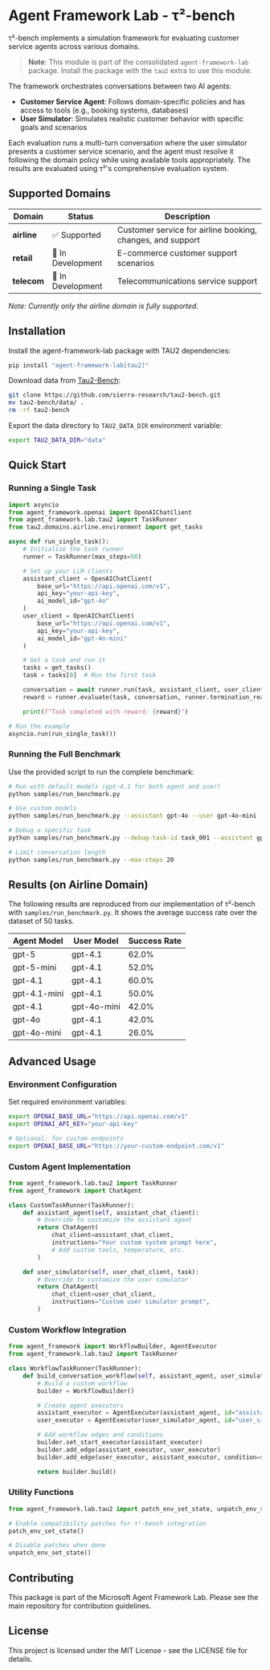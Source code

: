 # Agent Framework Lab - τ²-bench

τ²-bench implements a simulation framework for evaluating customer service agents across various domains.

> **Note**: This module is part of the consolidated `agent-framework-lab` package. Install the package with the `tau2` extra to use this module.

The framework orchestrates conversations between two AI agents:

- **Customer Service Agent**: Follows domain-specific policies and has access to tools (e.g., booking systems, databases)
- **User Simulator**: Simulates realistic customer behavior with specific goals and scenarios

Each evaluation runs a multi-turn conversation where the user simulator presents a customer service scenario, and the agent must resolve it following the domain policy while using available tools appropriately. The results are evaluated using τ²'s comprehensive evaluation system.

## Supported Domains

| Domain | Status | Description |
|--------|--------|-------------|
| **airline** | ✅ Supported | Customer service for airline booking, changes, and support |
| **retail** | 🚧 In Development | E-commerce customer support scenarios |
| **telecom** | 🚧 In Development | Telecommunications service support |

*Note: Currently only the airline domain is fully supported.*

## Installation

Install the agent-framework-lab package with TAU2 dependencies:

```bash
pip install "agent-framework-lab[tau2]"
```

Download data from [Tau2-Bench](https://github.com/sierra-research/tau2-bench):

```bash
git clone https://github.com/sierra-research/tau2-bench.git
mv tau2-bench/data/ .
rm -rf tau2-bench
```

Export the data directory to `TAU2_DATA_DIR` environment variable:

```bash
export TAU2_DATA_DIR="data"
```

## Quick Start

### Running a Single Task

```python
import asyncio
from agent_framework.openai import OpenAIChatClient
from agent_framework.lab.tau2 import TaskRunner
from tau2.domains.airline.environment import get_tasks

async def run_single_task():
    # Initialize the task runner
    runner = TaskRunner(max_steps=50)

    # Set up your LLM clients
    assistant_client = OpenAIChatClient(
        base_url="https://api.openai.com/v1",
        api_key="your-api-key",
        ai_model_id="gpt-4o"
    )
    user_client = OpenAIChatClient(
        base_url="https://api.openai.com/v1",
        api_key="your-api-key",
        ai_model_id="gpt-4o-mini"
    )

    # Get a task and run it
    tasks = get_tasks()
    task = tasks[0]  # Run the first task

    conversation = await runner.run(task, assistant_client, user_client)
    reward = runner.evaluate(task, conversation, runner.termination_reason)

    print(f"Task completed with reward: {reward}")

# Run the example
asyncio.run(run_single_task())
```

### Running the Full Benchmark

Use the provided script to run the complete benchmark:

```bash
# Run with default models (gpt-4.1 for both agent and user)
python samples/run_benchmark.py

# Use custom models
python samples/run_benchmark.py --assistant gpt-4o --user gpt-4o-mini

# Debug a specific task
python samples/run_benchmark.py --debug-task-id task_001 --assistant gpt-4o

# Limit conversation length
python samples/run_benchmark.py --max-steps 20
```

## Results (on Airline Domain)

The following results are reproduced from our implementation of τ²-bench with `samples/run_benchmark.py`. It shows the average success rate over the dataset of 50 tasks.

| Agent Model | User Model | Success Rate |
|-------------|------------|----------|
| gpt-5 | gpt-4.1 | 62.0% |
| gpt-5-mini | gpt-4.1 | 52.0% |
| gpt-4.1 | gpt-4.1 | 60.0% |
| gpt-4.1-mini | gpt-4.1 | 50.0% |
| gpt-4.1 | gpt-4o-mini | 42.0% |
| gpt-4o | gpt-4.1 | 42.0% |
| gpt-4o-mini | gpt-4.1 | 26.0% |

## Advanced Usage

### Environment Configuration

Set required environment variables:

```bash
export OPENAI_BASE_URL="https://api.openai.com/v1"
export OPENAI_API_KEY="your-api-key"

# Optional: for custom endpoints
export OPENAI_BASE_URL="https://your-custom-endpoint.com/v1"
```

### Custom Agent Implementation

```python
from agent_framework.lab.tau2 import TaskRunner
from agent_framework import ChatAgent

class CustomTaskRunner(TaskRunner):
    def assistant_agent(self, assistant_chat_client):
        # Override to customize the assistant agent
        return ChatAgent(
            chat_client=assistant_chat_client,
            instructions="Your custom system prompt here",
            # Add custom tools, temperature, etc.
        )

    def user_simulator(self, user_chat_client, task):
        # Override to customize the user simulator
        return ChatAgent(
            chat_client=user_chat_client,
            instructions="Custom user simulator prompt",
        )
```

### Custom Workflow Integration

```python
from agent_framework import WorkflowBuilder, AgentExecutor
from agent_framework.lab.tau2 import TaskRunner

class WorkflowTaskRunner(TaskRunner):
    def build_conversation_workflow(self, assistant_agent, user_simulator_agent):
        # Build a custom workflow
        builder = WorkflowBuilder()

        # Create agent executors
        assistant_executor = AgentExecutor(assistant_agent, id="assistant_agent")
        user_executor = AgentExecutor(user_simulator_agent, id="user_simulator")

        # Add workflow edges and conditions
        builder.set_start_executor(assistant_executor)
        builder.add_edge(assistant_executor, user_executor)
        builder.add_edge(user_executor, assistant_executor, condition=self.should_not_stop)

        return builder.build()
```

### Utility Functions

```python
from agent_framework.lab.tau2 import patch_env_set_state, unpatch_env_set_state

# Enable compatibility patches for τ²-bench integration
patch_env_set_state()

# Disable patches when done
unpatch_env_set_state()
```

## Contributing

This package is part of the Microsoft Agent Framework Lab. Please see the main repository for contribution guidelines.

## License

This project is licensed under the MIT License - see the LICENSE file for details.
